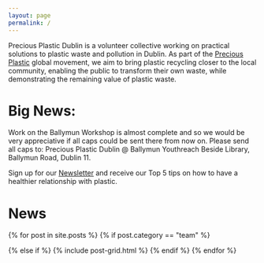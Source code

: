 ```yaml
---
layout: page
permalink: /
---
```


Precious Plastic Dublin is a volunteer collective working on practical solutions to plastic waste and pollution in Dublin. As part of the [Precious Plastic](https://preciousplastic.com) global movement, we aim to bring plastic recycling closer to the local community, enabling the public to transform their own waste, while demonstrating the remaining value of plastic waste.

# Big News: 
Work on the Ballymun Workshop is almost complete and so we would be very appreciative if all caps could be sent there from now on.
Please send all caps to: Precious Plastic Dublin @ Ballymun Youthreach Beside Library, Ballymun Road, Dublin 11.


Sign up for our [Newsletter](/newsletter) and receive our Top 5 tips on how to have a healthier relationship with plastic. 

# News

<div class="tiles">
{% for post in site.posts %}
  {% if post.category == "team" %} 
  
  {% else if %}
	{% include post-grid.html %}
  {% endif %}
{% endfor %}
</div>



